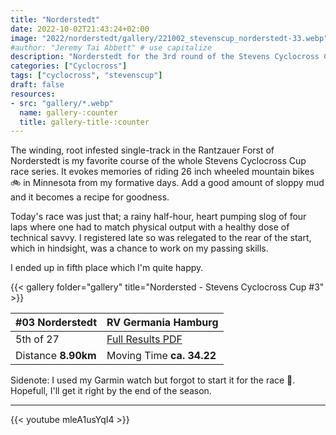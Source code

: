 ```yaml
---
title: "Norderstedt"
date: 2022-10-02T21:43:24+02:00
image: "2022/norderstedt/gallery/221002_stevenscup_norderstedt-33.webp"
#author: "Jeremy Tai Abbett" # use capitalize
description: "Norderstedt for the 3rd round of the Stevens Cyclocross Cup"
categories: ["Cyclocross"]
tags: ["cyclocross", "stevenscup"]
draft: false
resources: 
- src: "gallery/*.webp"
  name: gallery-:counter
  title: gallery-title-:counter
---
```

The winding, root infested single-track in the Rantzauer Forst of Norderstedt is my favorite course of the whole Stevens Cyclocross Cup race series. It evokes memories of riding 26 inch wheeled mountain bikes 🚲 in Minnesota from my formative days. Add a good amount of sloppy mud and it becomes a recipe for goodness.

Today's race was just that; a rainy half-hour, heart pumping slog of four laps where one had to match physical output with a healthy dose of technical savvy. I registered late so was relegated to the rear of the start, which in hindsight, was a chance to work on my passing skills.

I ended up in fifth place which I'm quite happy.

{{< gallery folder="gallery" title="Nordersted - Stevens Cyclocross Cup #3" >}}

| #03 Norderstedt | RV Germania Hamburg |
| ----------- | ----------- |
| 5th of 27 | [Full Results PDF](2022102_03_norderstedt_te.pdf) |
| Distance **8.90km** | Moving Time **ca. 34.22** |

Sidenote: I used my Garmin watch but forgot to start it for the race 🤷. Hopefull, I'll get it right by the end of the season.

---

{{< youtube mleA1usYqI4 >}}
